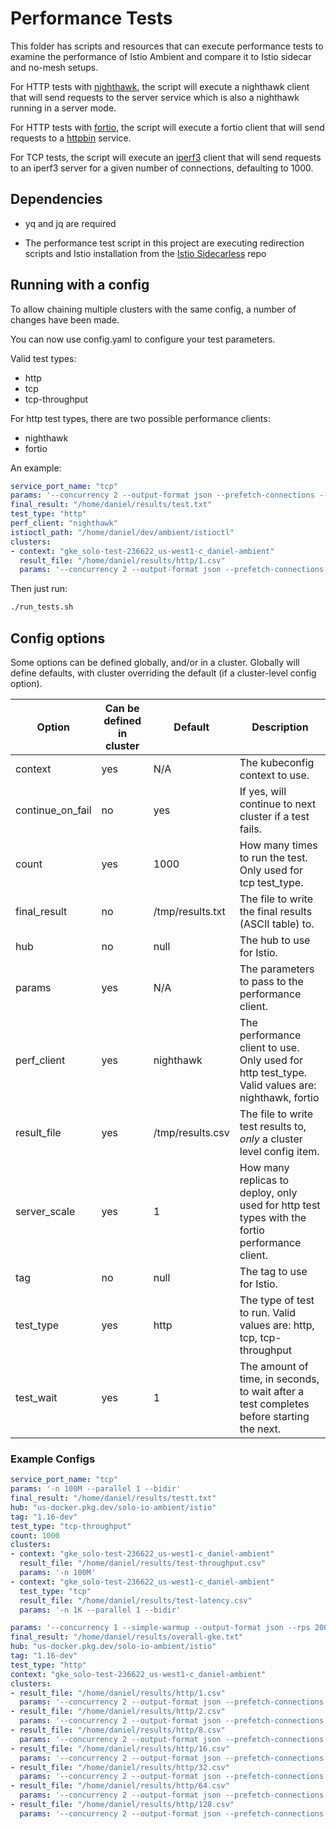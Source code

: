 # Performance Tests

This folder has scripts and resources that can execute performance tests to examine the performance of Istio Ambient and compare it to Istio sidecar and no-mesh setups.

For HTTP tests with [nighthawk](https://github.com/envoyproxy/nighthawk), the script will execute a nighthawk client that will send requests to the server service which is also a nighthawk running in a server mode.

For HTTP tests with [fortio](https://github.com/fortio/fortio), the script will execute a fortio client that will send requests to a [httpbin](https://hub.docker.com/r/kennethreitz/httpbin/) service.

For TCP tests, the script will execute an [iperf3](https://iperf.fr) client that will send requests to an iperf3 server for a given number
of connections, defaulting to 1000.

## Dependencies

* yq and jq are required

* The performance test script in this project are executing redirection scripts and Istio installation from the [Istio Sidecarless](https://github.com/solo-io/istio-sidecarless) repo

## Running with a config

To allow chaining multiple clusters with the same config, a number of changes have been made.

You can now use config.yaml to configure your test parameters.

Valid test types:
- http
- tcp
- tcp-throughput

For http test types, there are two possible performance clients:
- nighthawk
- fortio

An example:

```yaml
service_port_name: "tcp"
params: '--concurrency 2 --output-format json --prefetch-connections --open-loop --experimental-h1-connection-reuse-strategy lru --connections 1 --rps 1000 --duration 60 --request-header "x-nighthawk-test-server-config: {response_body_size:1024}" --request-body-size 1024'
final_result: "/home/daniel/results/test.txt"
test_type: "http"
perf_client: "nighthawk"
istioctl_path: "/home/daniel/dev/ambient/istioctl"
clusters:
- context: "gke_solo-test-236622_us-west1-c_daniel-ambient"
  result_file: "/home/daniel/results/http/1.csv"
  params: '--concurrency 2 --output-format json --prefetch-connections --open-loop --experimental-h1-connection-reuse-strategy lru --connections 1 --rps 1000 --duration 60 --request-header "x-nighthawk-test-server-config: {response_body_size:1024}" --request-body-size 1024'
```

Then just run:

```sh
./run_tests.sh
```

## Config options

Some options can be defined globally, and/or in a cluster.  Globally will define defaults, with cluster overriding the default (if a cluster-level config option).

| Option | Can be defined in cluster | Default | Description |
| --- | --- | --- | --- |
| context | yes | N/A | The kubeconfig context to use. |
| continue_on_fail | no | yes | If yes, will continue to next cluster if a test fails. |
| count | yes | 1000 | How many times to run the test. Only used for tcp test_type. |
| final_result | no | /tmp/results.txt | The file to write the final results (ASCII table) to. |
| hub | no | null | The hub to use for Istio. |
| params | yes | N/A | The parameters to pass to the performance client. |
| perf_client | yes | nighthawk | The performance client to use. Only used for http test_type. Valid values are: nighthawk, fortio |
| result_file | yes | /tmp/results.csv | The file to write test results to, *only* a cluster level config item. |
| server_scale | yes | 1 | How many replicas to deploy, only used for http test types with the fortio performance client. |
| tag | no | null | The tag to use for Istio. |
| test_type | yes | http | The type of test to run. Valid values are: http, tcp, tcp-throughput |
| test_wait | yes | 1 | The amount of time, in seconds, to wait after a test completes before starting the next. |

### Example Configs

```yaml
service_port_name: "tcp"
params: '-n 100M --parallel 1 --bidir'
final_result: "/home/daniel/results/testt.txt"
hub: "us-docker.pkg.dev/solo-io-ambient/istio"
tag: "1.16-dev"
test_type: "tcp-throughput"
count: 1000
clusters:
- context: "gke_solo-test-236622_us-west1-c_daniel-ambient"
  result_file: "/home/daniel/results/test-throughput.csv"
  params: '-n 100M'
- context: "gke_solo-test-236622_us-west1-c_daniel-ambient"
  test_type: "tcp"
  result_file: "/home/daniel/results/test-latency.csv"
  params: '-n 1K --parallel 1 --bidir'
```

```yaml
params: '--concurrency 1 --simple-warmup --output-format json --rps 200 --duration 60'
final_result: "/home/daniel/results/overall-gke.txt"
hub: "us-docker.pkg.dev/solo-io-ambient/istio"
tag: "1.16-dev"
test_type: "http"
context: "gke_solo-test-236622_us-west1-c_daniel-ambient"
clusters:
- result_file: "/home/daniel/results/http/1.csv"
  params: '--concurrency 2 --output-format json --prefetch-connections --open-loop --experimental-h1-connection-reuse-strategy lru --connections 1 --rps 1000 --duration 60 --request-header "x-nighthawk-test-server-config: {response_body_size:1024}" --request-body-size 1024'
- result_file: "/home/daniel/results/http/2.csv"
  params: '--concurrency 2 --output-format json --prefetch-connections --open-loop --experimental-h1-connection-reuse-strategy lru --connections 2 --rps 1000 --duration 60 --request-header "x-nighthawk-test-server-config: {response_body_size:1024}" --request-body-size 1024'
- result_file: "/home/daniel/results/http/8.csv"
  params: '--concurrency 2 --output-format json --prefetch-connections --open-loop --experimental-h1-connection-reuse-strategy lru --connections 8 --rps 1000 --duration 60 --request-header "x-nighthawk-test-server-config: {response_body_size:1024}" --request-body-size 1024'
- result_file: "/home/daniel/results/http/16.csv"
  params: '--concurrency 2 --output-format json --prefetch-connections --open-loop --experimental-h1-connection-reuse-strategy lru --connections 16 --rps 1000 --duration 60 --request-header "x-nighthawk-test-server-config: {response_body_size:1024}" --request-body-size 1024'
- result_file: "/home/daniel/results/http/32.csv"
  params: '--concurrency 2 --output-format json --prefetch-connections --open-loop --experimental-h1-connection-reuse-strategy lru --connections 32 --rps 1000 --duration 60 --request-header "x-nighthawk-test-server-config: {response_body_size:1024}" --request-body-size 1024'
- result_file: "/home/daniel/results/http/64.csv"
  params: '--concurrency 2 --output-format json --prefetch-connections --open-loop --experimental-h1-connection-reuse-strategy lru --connections 64 --rps 1000 --duration 60 --request-header "x-nighthawk-test-server-config: {response_body_size:1024}" --request-body-size 1024'
- result_file: "/home/daniel/results/http/128.csv"
  params: '--concurrency 2 --output-format json --prefetch-connections --open-loop --experimental-h1-connection-reuse-strategy lru --connections 128 --rps 1000 --duration 60 --request-header "x-nighthawk-test-server-config: {response_body_size:1024}" --request-body-size 1024'
```